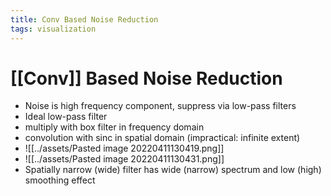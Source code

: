 ```yaml
---
title: Conv Based Noise Reduction
tags: visualization
---
```


# [[Conv]] Based Noise Reduction
- Noise is high frequency component, suppress via low-pass filters
- Ideal low-pass filter
- multiply with box filter in frequency domain
- convolution with sinc in spatial domain (impractical: infinite extent)
- ![[../assets/Pasted image 20220411130419.png]]
- ![[../assets/Pasted image 20220411130431.png]]
- Spatially narrow (wide) filter has wide (narrow) spectrum and low (high) smoothing effect




































